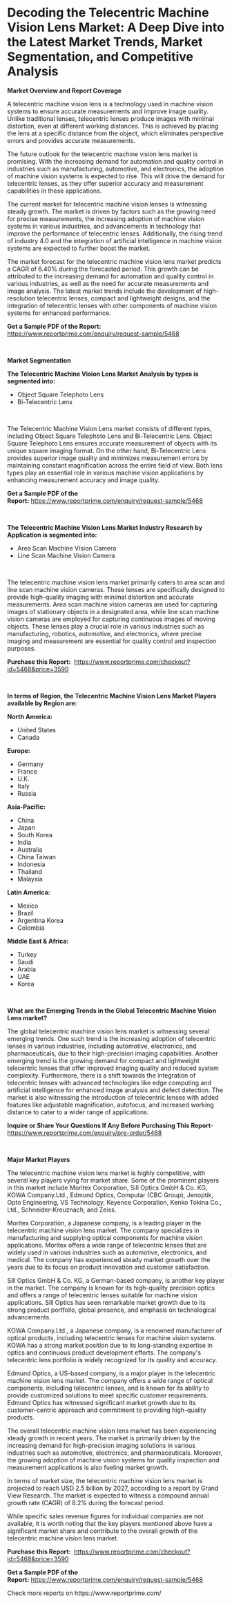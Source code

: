 <p><h1>Decoding the Telecentric Machine Vision Lens Market: A Deep Dive into the Latest Market Trends, Market Segmentation, and Competitive Analysis</h1></p><p><strong>Market Overview and Report Coverage</strong></p>
<p><p>A telecentric machine vision lens is a technology used in machine vision systems to ensure accurate measurements and improve image quality. Unlike traditional lenses, telecentric lenses produce images with minimal distortion, even at different working distances. This is achieved by placing the lens at a specific distance from the object, which eliminates perspective errors and provides accurate measurements.</p><p>The future outlook for the telecentric machine vision lens market is promising. With the increasing demand for automation and quality control in industries such as manufacturing, automotive, and electronics, the adoption of machine vision systems is expected to rise. This will drive the demand for telecentric lenses, as they offer superior accuracy and measurement capabilities in these applications.</p><p>The current market for telecentric machine vision lenses is witnessing steady growth. The market is driven by factors such as the growing need for precise measurements, the increasing adoption of machine vision systems in various industries, and advancements in technology that improve the performance of telecentric lenses. Additionally, the rising trend of industry 4.0 and the integration of artificial intelligence in machine vision systems are expected to further boost the market.</p><p>The market forecast for the telecentric machine vision lens market predicts a CAGR of 6.40% during the forecasted period. This growth can be attributed to the increasing demand for automation and quality control in various industries, as well as the need for accurate measurements and image analysis. The latest market trends include the development of high-resolution telecentric lenses, compact and lightweight designs, and the integration of telecentric lenses with other components of machine vision systems for enhanced performance.</p></p>
<p><strong>Get a Sample PDF of the Report:</strong> <a href="https://www.reportprime.com/enquiry/request-sample/5468">https://www.reportprime.com/enquiry/request-sample/5468</a></p>
<p>&nbsp;</p>
<p><strong>Market Segmentation</strong></p>
<p><strong>The Telecentric Machine Vision Lens Market Analysis by types is segmented into:</strong></p>
<p><ul><li>Object Square Telephoto Lens</li><li>Bi-Telecentric Lens</li></ul></p>
<p>&nbsp;</p>
<p><p>The Telecentric Machine Vision Lens market consists of different types, including Object Square Telephoto Lens and Bi-Telecentric Lens. Object Square Telephoto Lens ensures accurate measurement of objects with its unique square imaging format. On the other hand, Bi-Telecentric Lens provides superior image quality and minimizes measurement errors by maintaining constant magnification across the entire field of view. Both lens types play an essential role in various machine vision applications by enhancing measurement accuracy and image quality.</p></p>
<p><strong>Get a Sample PDF of the Report:</strong>&nbsp;<a href="https://www.reportprime.com/enquiry/request-sample/5468">https://www.reportprime.com/enquiry/request-sample/5468</a></p>
<p>&nbsp;</p>
<p><strong>The Telecentric Machine Vision Lens Market Industry Research by Application is segmented into:</strong></p>
<p><ul><li>Area Scan Machine Vision Camera</li><li>Line Scan Machine Vision Camera</li></ul></p>
<p>&nbsp;</p>
<p><p>The telecentric machine vision lens market primarily caters to area scan and line scan machine vision cameras. These lenses are specifically designed to provide high-quality imaging with minimal distortion and accurate measurements. Area scan machine vision cameras are used for capturing images of stationary objects in a designated area, while line scan machine vision cameras are employed for capturing continuous images of moving objects. These lenses play a crucial role in various industries such as manufacturing, robotics, automotive, and electronics, where precise imaging and measurement are essential for quality control and inspection purposes.</p></p>
<p><strong>Purchase this Report:</strong>&nbsp; <a href="https://www.reportprime.com/checkout?id=5468&price=3590">https://www.reportprime.com/checkout?id=5468&price=3590</a></p>
<p>&nbsp;</p>
<p><strong>In terms of Region, the Telecentric Machine Vision Lens Market Players available by Region are:</strong></p>
<p>
    <p> <strong> North America: </strong>
        <ul>
            <li>United States</li>
            <li>Canada</li>
        </ul>
        </p> 
    <p> <strong> Europe: </strong>
        <ul>
            <li>Germany</li>
            <li>France</li>
            <li>U.K.</li>
            <li>Italy</li>
            <li>Russia</li>
        </ul>
        </p> 
    <p> <strong> Asia-Pacific: </strong>
        <ul>
            <li>China</li>
            <li>Japan</li>
            <li>South Korea</li>
            <li>India</li>
            <li>Australia</li>
            <li>China Taiwan</li>
            <li>Indonesia</li>
            <li>Thailand</li>
            <li>Malaysia</li>
        </ul>
        </p> 
    <p> <strong> Latin America: </strong>
        <ul>
            <li>Mexico</li>
            <li>Brazil</li>
            <li>Argentina Korea</li>
            <li>Colombia</li>
        </ul>
        </p> 
    <p> <strong> Middle East & Africa: </strong>
        <ul>
            <li>Turkey</li>
            <li>Saudi</li>
            <li>Arabia</li>
            <li>UAE</li>
            <li>Korea</li>
        </ul>
    </p>
    </p>
<p>&nbsp;</p>
<p><strong>What are the Emerging Trends in the Global Telecentric Machine Vision Lens market?</strong></p>
<p><p>The global telecentric machine vision lens market is witnessing several emerging trends. One such trend is the increasing adoption of telecentric lenses in various industries, including automotive, electronics, and pharmaceuticals, due to their high-precision imaging capabilities. Another emerging trend is the growing demand for compact and lightweight telecentric lenses that offer improved imaging quality and reduced system complexity. Furthermore, there is a shift towards the integration of telecentric lenses with advanced technologies like edge computing and artificial intelligence for enhanced image analysis and defect detection. The market is also witnessing the introduction of telecentric lenses with added features like adjustable magnification, autofocus, and increased working distance to cater to a wider range of applications.</p></p>
<p><strong>Inquire or Share Your Questions If Any Before Purchasing This Report</strong>- <a href="https://www.reportprime.com/enquiry/pre-order/5468">https://www.reportprime.com/enquiry/pre-order/5468</a></p>
<p>&nbsp;</p>
<p><strong>Major Market Players</strong></p>
<p><p>The telecentric machine vision lens market is highly competitive, with several key players vying for market share. Some of the prominent players in this market include Moritex Corporation, Sill Optics GmbH & Co. KG, KOWA Company.Ltd., Edmund Optics, Computar (CBC Group), Jenoptik, Opto Engineering, VS Technology, Keyence Corporation, Kenko Tokina Co., Ltd., Schneider-Kreuznach, and Zeiss.</p><p>Moritex Corporation, a Japanese company, is a leading player in the telecentric machine vision lens market. The company specializes in manufacturing and supplying optical components for machine vision applications. Moritex offers a wide range of telecentric lenses that are widely used in various industries such as automotive, electronics, and medical. The company has experienced steady market growth over the years due to its focus on product innovation and customer satisfaction.</p><p>Sill Optics GmbH & Co. KG, a German-based company, is another key player in the market. The company is known for its high-quality precision optics and offers a range of telecentric lenses suitable for machine vision applications. Sill Optics has seen remarkable market growth due to its strong product portfolio, global presence, and emphasis on technological advancements.</p><p>KOWA Company.Ltd., a Japanese company, is a renowned manufacturer of optical products, including telecentric lenses for machine vision systems. KOWA has a strong market position due to its long-standing expertise in optics and continuous product development efforts. The company's telecentric lens portfolio is widely recognized for its quality and accuracy.</p><p>Edmund Optics, a US-based company, is a major player in the telecentric machine vision lens market. The company offers a wide range of optical components, including telecentric lenses, and is known for its ability to provide customized solutions to meet specific customer requirements. Edmund Optics has witnessed significant market growth due to its customer-centric approach and commitment to providing high-quality products.</p><p>The overall telecentric machine vision lens market has been experiencing steady growth in recent years. The market is primarily driven by the increasing demand for high-precision imaging solutions in various industries such as automotive, electronics, and pharmaceuticals. Moreover, the growing adoption of machine vision systems for quality inspection and measurement applications is also fueling market growth.</p><p>In terms of market size, the telecentric machine vision lens market is projected to reach USD 2.5 billion by 2027, according to a report by Grand View Research. The market is expected to witness a compound annual growth rate (CAGR) of 8.2% during the forecast period.</p><p>While specific sales revenue figures for individual companies are not available, it is worth noting that the key players mentioned above have a significant market share and contribute to the overall growth of the telecentric machine vision lens market.</p></p>
<p><strong>Purchase this Report:</strong>&nbsp;&nbsp;<a href="https://www.reportprime.com/checkout?id=5468&price=3590">https://www.reportprime.com/checkout?id=5468&price=3590</a></p>
<p></p>
<p><strong>Get a Sample PDF of the Report:</strong>&nbsp;<a href="https://www.reportprime.com/enquiry/request-sample/5468">https://www.reportprime.com/enquiry/request-sample/5468</a></p>
<p>Check more reports on https://www.reportprime.com/</p>